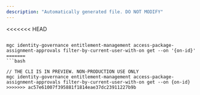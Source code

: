 ```yaml
---
description: "Automatically generated file. DO NOT MODIFY"
---
```


<<<<<<< HEAD
```cli

mgc identity-governance entitlement-management access-package-assignment-approvals filter-by-current-user-with-on get --on '{on-id}'
=======
```bash

// THE CLI IS IN PREVIEW. NON-PRODUCTION USE ONLY
mgc identity-governance entitlement-management access-package-assignment-approvals filter-by-current-user-with-on get --on {on-id}
>>>>>>> ac57e61007f395881f1814eae37dc23911227b9b

```